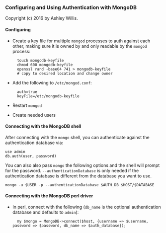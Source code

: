 ### Configuring and Using Authentication with MongoDB

Copyright (c) 2016 by Ashley Willis.

#### Configuring

* Create a key file for multiple `mongod` processes to auth against each other,
  making sure it is owned by and only readable by the `mongod` process:

        touch mongodb-keyfile
        chmod 600 mongodb-keyfile
        openssl rand -base64 741 > mongodb-keyfile
        # copy to desired location and change owner

* Add the following to `/etc/mongod.conf`:

        auth=true
        keyFile=/etc/mongodb-keyfile

* Restart `mongod`

* Create needed users

#### Connecting with the MongoDB shell

After connecting with the `mongo` shell, you can authenticate against the
authentication database via:

    use admin
    db.auth(user, password)

You can also also pass `mongo` the following options and the shell will prompt
for the password. `--authenticationDatabase` is only needed if the
authentication database is different from the database you want to use.

    mongo -u $USER -p --authenticationDatabase $AUTH_DB $HOST/$DATABASE

#### Connecting with the MongoDB perl driver

* In perl, connect with the following (`db_name` is the optional authentication
  database and defaults to `admin`):

        my $mongo = MongoDB->connect($host, {username => $username, password => $password, db_name => $auth_database});
